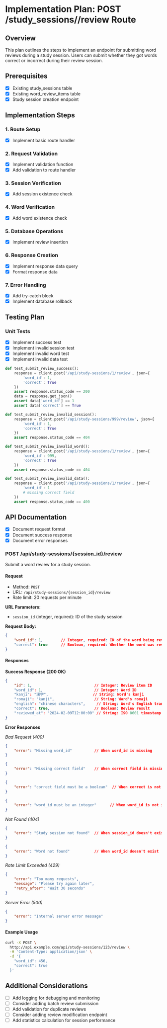 # Implementation Plan: POST /study_sessions/<id>/review Route

## Overview
This plan outlines the steps to implement an endpoint for submitting word reviews during a study session. Users can submit whether they got words correct or incorrect during their review session.

## Prerequisites
- [x] Existing study_sessions table
- [x] Existing word_review_items table
- [x] Study session creation endpoint

## Implementation Steps

### 1. Route Setup
- [x] Implement basic route handler

### 2. Request Validation
- [x] Implement validation function
- [x] Add validation to route handler

### 3. Session Verification
- [x] Add session existence check

### 4. Word Verification
- [x] Add word existence check

### 5. Database Operations
- [x] Implement review insertion

### 6. Response Creation
- [x] Implement response data query
- [x] Format response data

### 7. Error Handling
- [x] Add try-catch block
- [x] Implement database rollback

## Testing Plan

### Unit Tests
- [x] Implement success test
- [x] Implement invalid session test
- [x] Implement invalid word test
- [x] Implement invalid data test
```python
def test_submit_review_success():
    response = client.post('/api/study-sessions/1/review', json={
        'word_id': 1,
        'correct': True
    })
    assert response.status_code == 200
    data = response.get_json()
    assert data['word_id'] == 1
    assert data['correct'] == True

def test_submit_review_invalid_session():
    response = client.post('/api/study-sessions/999/review', json={
        'word_id': 1,
        'correct': True
    })
    assert response.status_code == 404

def test_submit_review_invalid_word():
    response = client.post('/api/study-sessions/1/review', json={
        'word_id': 999,
        'correct': True
    })
    assert response.status_code == 404

def test_submit_review_invalid_data():
    response = client.post('/api/study-sessions/1/review', json={
        'word_id': 1
        # missing correct field
    })
    assert response.status_code == 400
```

## API Documentation
- [x] Document request format
- [x] Document success response
- [x] Document error responses

### POST /api/study-sessions/{session_id}/review

Submit a word review for a study session.

#### Request
- Method: `POST`
- URL: `/api/study-sessions/{session_id}/review`
- Rate limit: 20 requests per minute

**URL Parameters:**
- `session_id` (integer, required): ID of the study session

**Request Body:**
```json
{
    "word_id": 1,        // Integer, required: ID of the word being reviewed
    "correct": true      // Boolean, required: Whether the word was reviewed correctly
}
```

#### Responses

**Success Response (200 OK)**
```json
{
    "id": 1,                            // Integer: Review item ID
    "word_id": 1,                       // Integer: Word ID
    "kanji": "漢字",                    // String: Word's kanji
    "romaji": "kanji",                  // String: Word's romaji
    "english": "chinese characters",     // String: Word's English translation
    "correct": true,                    // Boolean: Review result
    "reviewed_at": "2024-02-09T12:00:00" // String: ISO 8601 timestamp
}
```

**Error Responses**

*Bad Request (400)*
```json
{
    "error": "Missing word_id"          // When word_id is missing
}
```
```json
{
    "error": "Missing correct field"    // When correct field is missing
}
```
```json
{
    "error": "correct field must be a boolean"  // When correct is not boolean
}
```
```json
{
    "error": "word_id must be an integer"      // When word_id is not integer
}
```

*Not Found (404)*
```json
{
    "error": "Study session not found"  // When session_id doesn't exist
}
```
```json
{
    "error": "Word not found"           // When word_id doesn't exist
}
```

*Rate Limit Exceeded (429)*
```json
{
    "error": "Too many requests",
    "message": "Please try again later",
    "retry_after": "Wait 30 seconds"
}
```

*Server Error (500)*
```json
{
    "error": "Internal server error message"
}
```

#### Example Usage

```bash
curl -X POST \
  http://api.example.com/api/study-sessions/123/review \
  -H 'Content-Type: application/json' \
  -d '{
    "word_id": 456,
    "correct": true
  }'
```

## Additional Considerations
- [ ] Add logging for debugging and monitoring
- [ ] Consider adding batch review submission
- [ ] Add validation for duplicate reviews
- [ ] Consider adding review modification endpoint
- [ ] Add statistics calculation for session performance